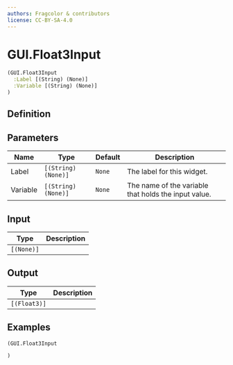 ```yaml
---
authors: Fragcolor & contributors
license: CC-BY-SA-4.0
---
```



# GUI.Float3Input

```clojure
(GUI.Float3Input
  :Label [(String) (None)]
  :Variable [(String) (None)]
)
```


## Definition




## Parameters

| Name | Type | Default | Description |
|------|------|---------|-------------|
| Label | `[(String) (None)]` | `None` | The label for this widget. |
| Variable | `[(String) (None)]` | `None` | The name of the variable that holds the input value. |


## Input

| Type | Description |
|------|-------------|
| `[(None)]` |  |


## Output

| Type | Description |
|------|-------------|
| `[(Float3)]` |  |


## Examples

```clojure
(GUI.Float3Input

)
```
